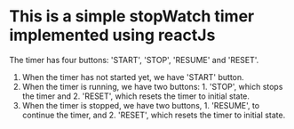 # This is a simple stopWatch timer implemented using reactJs

The timer has four buttons: 'START', 'STOP', 'RESUME' and 'RESET'.

1. When the timer has not started yet, we have 'START' button.
2. When the timer is running, we have two buttons: 1. 'STOP', which stops the timer and 2. 'RESET', which resets the timer to initial state.
3. When the timer is stopped, we have two buttons, 1. 'RESUME', to continue the timer, and 2. 'RESET', which resets the timer to initial state.



